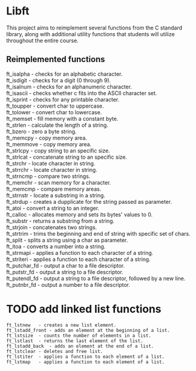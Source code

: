 # Libft

This project aims to reimplement several functions from the C standard library, along with additional utility functions that students will utilize throughout the entire course.

## Reimplemented functions

ft_isalpha	- checks for an alphabetic character.  
ft_isdigit	- checks for a digit (0 through 9).  
ft_isalnum	- checks for an alphanumeric character.  
ft_isascii	- checks whether c fits into the ASCII character set.  
ft_isprint	- checks for any printable character.  
ft_toupper	- convert char to uppercase.  
ft_tolower	- convert char to lowercase.  
ft_memset	- fill memory with a constant byte.  
ft_strlen	- calculate the length of a string.  
ft_bzero	- zero a byte string.  
ft_memcpy	- copy memory area.  
ft_memmove	- copy memory area.  
ft_strlcpy	- copy string to an specific size.  
ft_strlcat	- concatenate string to an specific size.  
ft_strchr	- locate character in string.  
ft_strrchr	- locate character in string.  
ft_strncmp	- compare two strings.  
ft_memchr	- scan memory for a character.  
ft_memcmp	- compare memory areas.  
ft_strnstr	- locate a substring in a string.  
ft_strdup	- creates a dupplicate for the string passed as parameter.  
ft_atoi	- convert a string to an integer.  
ft_calloc	- allocates memory and sets its bytes' values to 0.  
ft_substr	- returns a substring from a string.  
ft_strjoin	- concatenates two strings.  
ft_strtrim	- trims the beginning and end of string with specific set of chars.  
ft_split	- splits a string using a char as parameter.  
ft_itoa	- converts a number into a string.  
ft_strmapi	- applies a function to each character of a string.  
ft_striteri	- applies a function to each character of a string.  
ft_putchar_fd	- output a char to a file descriptor.  
ft_putstr_fd	- output a string to a file descriptor.  
ft_putendl_fd	- output a string to a file descriptor, followed by a new line.  
ft_putnbr_fd	- output a number to a file descriptor.  
  
# TODO add linked list functions

    ft_lstnew	- creates a new list element.
    ft_lstadd_front	- adds an element at the beginning of a list.
    ft_lstsize	- counts the number of elements in a list.
    ft_lstlast	- returns the last element of the list.
    ft_lstadd_back	- adds an element at the end of a list.
    ft_lstclear	- deletes and free list.
    ft_lstiter	- applies a function to each element of a list.
    ft_lstmap	- applies a function to each element of a list.
